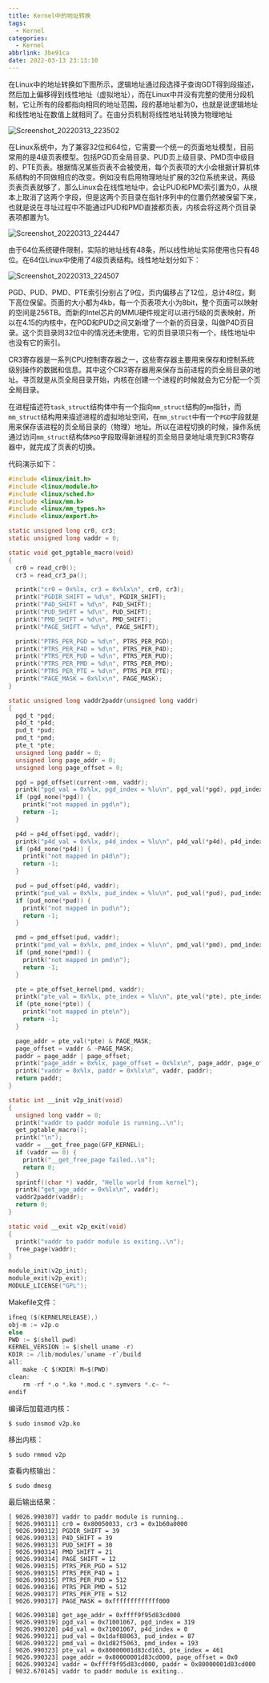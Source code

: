 ```yaml
---
title: Kernel中的地址转换
tags:
  - Kernel
categories:
  - Kernel
abbrlink: 3be91ca
date: 2022-03-13 23:13:10
---
```


在Linux中的地址转换如下图所示，逻辑地址通过段选择子查询GDT得到段描述，然后加上偏移得到线性地址（虚拟地址），而在Linux中并没有完整的使用分段机制，它让所有的段都指向相同的地址范围，段的基地址都为0，也就是说逻辑地址和线性地址在数值上就相同了。在由分页机制将线性地址转换为物理地址

![Screenshot_20220313_223502](https://s2.loli.net/2022/03/13/kIBC4WK6192i5Lo.png)

在Linux系统中，为了兼容32位和64位，它需要一个统一的页面地址模型，目前常用的是4级页表模型。包括PGD页全局目录、PUD页上级目录、PMD页中级目的、PTE页表。根据情况某些页表不会被使用，每个页表项的大小会根据计算机体系结构的不同做相应的改变。例如没有启用物理地址扩展的32位系统来说，两级页表页表就够了，那么Linux会在线性地址中，会让PUD和PMD索引置为0，从根本上取消了这两个字段，但是这两个页目录在指针序列中的位置仍然被保留下来，也就是说在寻址过程中不能通过PUD和PMD直接都页表，内核会将这两个页目录表项都置为1。

![Screenshot_20220313_224447](https://s2.loli.net/2022/03/13/3yDubeosBPrnYvh.png)

由于64位系统硬件限制，实际的地址线有48条，所以线性地址实际使用也只有48位。在64位Linux中使用了4级页表结构。线性地址划分如下：

![Screenshot_20220313_224507](https://s2.loli.net/2022/03/13/MPIKco7XQsnDmEV.png)

PGD、PUD、PMD、PTE索引分别占了9位，页内偏移占了12位，总计48位，剩下高位保留。页面的大小都为4kb，每一个页表项大小为8bit，整个页面可以映射的空间是256TB。而新的Intel芯片的MMU硬件规定可以进行5级的页表映射，所以在4.15的内核中，在PGD和PUD之间又新增了一个新的页目录，叫做P4D页目录。这个页目录同32位中的情况还未使用，它的页目录项只有一个，线性地址中也没有它的索引。

CR3寄存器是一系列CPU控制寄存器之一，这些寄存器主要用来保存和控制系统级别操作的数据和信息。其中这个CR3寄存器用来保存当前进程的页全局目录的地址。寻页就是从页全局目录开始，内核在创建一个进程的时候就会为它分配一个页全局目录。

在进程描述符`task_struct`结构体中有一个指向`mm_struct`结构的`mm`指针，而`mm_struct`结构用来描述进程的虚拟地址空间，在`mm_struct`中有一个`PGD`字段就是用来保存该进程的页全局目录的（物理）地址。所以在进程切换的时候，操作系统通过访问`mm_struct`结构体`PGD`字段取得新进程的页全局目录地址填充到CR3寄存器中，就完成了页表的切换。

代码演示如下：

```c
#include <linux/init.h>
#include <linux/module.h>
#include <linux/sched.h>
#include <linux/mm.h>
#include <linux/mm_types.h>
#include <linux/export.h>

static unsigned long cr0, cr3;
static unsigned long vaddr = 0;

static void get_pgtable_macro(void)
{
  cr0 = read_cr0();
  cr3 = read_cr3_pa();

  printk("cr0 = 0x%lx, cr3 = 0x%lx\n", cr0, cr3);
  printk("PGDIR_SHIFT = %d\n", PGDIR_SHIFT);
  printk("P4D_SHIFT = %d\n", P4D_SHIFT);
  printk("PUD_SHIFT = %d\n", PUD_SHIFT);
  printk("PMD_SHIFT = %d\n", PMD_SHIFT);
  printk("PAGE_SHIFT = %d\n", PAGE_SHIFT);

  printk("PTRS_PER_PGD = %d\n", PTRS_PER_PGD);
  printk("PTRS_PER_P4D = %d\n", PTRS_PER_P4D);
  printk("PTRS_PER_PUD = %d\n", PTRS_PER_PUD);
  printk("PTRS_PER_PMD = %d\n", PTRS_PER_PMD);
  printk("PTRS_PER_PTE = %d\n", PTRS_PER_PTE);
  printk("PAGE_MASK = 0x%lx\n", PAGE_MASK);
}

static unsigned long vaddr2paddr(unsigned long vaddr)
{
  pgd_t *pgd;
  p4d_t *p4d;
  pud_t *pud;
  pmd_t *pmd;
  pte_t *pte;
  unsigned long paddr = 0;
  unsigned long page_addr = 0;
  unsigned long page_offset = 0;

  pgd = pgd_offset(current->mm, vaddr);
  printk("pgd_val = 0x%lx, pgd_index = %lu\n", pgd_val(*pgd), pgd_index(vaddr));
  if (pgd_none(*pgd)) {
    printk("not mapped in pgd\n");
    return -1;
  }

  p4d = p4d_offset(pgd, vaddr);
  printk("p4d_val = 0x%lx, p4d_index = %lu\n", p4d_val(*p4d), p4d_index(vaddr));
  if (p4d_none(*p4d)) {
    printk("not mapped in p4d\n");
    return -1;
  }

  pud = pud_offset(p4d, vaddr);
  printk("pud_val = 0x%lx, pud_index = %lu\n", pud_val(*pud), pud_index(vaddr));
  if (pud_none(*pud)) {
    printk("not mapped in pud\n");
    return -1;
  }

  pmd = pmd_offset(pud, vaddr);
  printk("pmd_val = 0x%lx, pmd_index = %lu\n", pmd_val(*pmd), pmd_index(vaddr));
  if (pmd_none(*pmd)) {
    printk("not mapped in pmd\n");
    return -1;
  }

  pte = pte_offset_kernel(pmd, vaddr);
  printk("pte_val = 0x%lx, pte_index = %lu\n", pte_val(*pte), pte_index(vaddr));
  if (pte_none(*pte)) {
    printk("not mapped in pte\n");
    return -1;
  }

  page_addr = pte_val(*pte) & PAGE_MASK;
  page_offset = vaddr & ~PAGE_MASK;
  paddr = page_addr | page_offset;
  printk("page_addr = 0x%lx, page_offset = 0x%lx\n", page_addr, page_offset);
  printk("vaddr = 0x%lx, paddr = 0x%lx\n", vaddr, paddr);
  return paddr;
}

static int __init v2p_init(void)
{
  unsigned long vaddr = 0;
  printk("vaddr to paddr module is running..\n");
  get_pgtable_macro();
  printk("\n");
  vaddr = __get_free_page(GFP_KERNEL);
  if (vaddr == 0) {
    printk("__get_free_page failed..\n");
    return 0;
  }
  sprintf((char *) vaddr, "Hello world from kernel");
  printk("get_age_addr = 0x%lx\n", vaddr);
  vaddr2paddr(vaddr);
  return 0;
}

static void __exit v2p_exit(void)
{
  printk("vaddr to paddr module is exiting..\n");
  free_page(vaddr);
}

module_init(v2p_init);
module_exit(v2p_exit);
MODULE_LICENSE("GPL");
```

Makefile文件：

```c
ifneq ($(KERNELRELEASE),)
obj-m := v2p.o
else
PWD := $(shell pwd)
KERNEL_VERSION := $(shell uname -r)
KDIR := /lib/modules/`uname -r`/build
all:
	make -C $(KDIR) M=$(PWD)
clean:
	rm -rf *.o *.ko *.mod.c *.symvers *.c~ *~
endif
```

编译后加载进内核：

```shell
$ sudo insmod v2p.ko
```

移出内核：

```shell
$ sudo rmmod v2p
```

查看内核输出：

```shell
$ sudo dmesg
```

最后输出结果：

```
[ 9026.990307] vaddr to paddr module is running..
[ 9026.990311] cr0 = 0x80050033, cr3 = 0x1b60a0000
[ 9026.990312] PGDIR_SHIFT = 39
[ 9026.990313] P4D_SHIFT = 39
[ 9026.990313] PUD_SHIFT = 30
[ 9026.990314] PMD_SHIFT = 21
[ 9026.990314] PAGE_SHIFT = 12
[ 9026.990315] PTRS_PER_PGD = 512
[ 9026.990315] PTRS_PER_P4D = 1
[ 9026.990315] PTRS_PER_PUD = 512
[ 9026.990316] PTRS_PER_PMD = 512
[ 9026.990317] PTRS_PER_PTE = 512
[ 9026.990317] PAGE_MASK = 0xfffffffffffff000

[ 9026.990318] get_age_addr = 0xffff9f95d83cd000
[ 9026.990319] pgd_val = 0x71001067, pgd_index = 319
[ 9026.990320] p4d_val = 0x71001067, p4d_index = 0
[ 9026.990321] pud_val = 0x1daf88063, pud_index = 87
[ 9026.990322] pmd_val = 0x1d82f5063, pmd_index = 193
[ 9026.990323] pte_val = 0x80000001d83cd163, pte_index = 461
[ 9026.990323] page_addr = 0x80000001d83cd000, page_offset = 0x0
[ 9026.990324] vaddr = 0xffff9f95d83cd000, paddr = 0x80000001d83cd000
[ 9032.670145] vaddr to paddr module is exiting..
```

